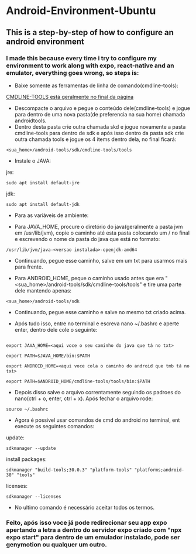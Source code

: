 # Android-Environment-Ubuntu

## This is a step-by-step of how to configure an android environment

### I made this because every time i try to configure my environment to work along with expo, react-native and an emulator, everything goes wrong, so steps is:

* Baixe somente as ferramentas de linha de comando(cmdline-tools):

[CMDLINE-TOOLS está geralmente no final da página](https://developer.android.com/studio?hl=pt-br)

* Descompacte o arquivo e pegue o conteúdo dele(cmdline-tools) e jogue para dentro de uma nova pasta(de preferencia na sua home) chamada androidtools.
* Dentro desta pasta crie outra chamada skd e jogue novamente a pasta cmdline-tools para dentro de sdk e após isso dentro da pasta sdk crie outra chamada tools e jogue os 4 items dentro dela, no final ficará:

```
<sua_home>/android-tools/sdk/cmdline-tools/tools
```

* Instale o JAVA:

jre:

```
sudo apt install default-jre
```

jdk:

```
sudo apt install default-jdk
```

* Para as variáveis de ambiente:

* Para JAVA_HOME, procure o diretório do java(geralmente a pasta jvm em /usr/lib/jvm), copie o caminho até esta pasta colocando um / no final e escrevendo o nome da pasta do java que está no formato:

```
/usr/lib/jvm/java-<versao instalada>-openjdk-amd64
```

* Continuando, pegue esse caminho, salve em um txt para usarmos mais para frente.

* Para ANDROID_HOME, peque o caminho usado antes que era "<sua_home>/android-tools/sdk/cmdline-tools/tools" e tire uma parte dele mantendo apenas:

```
<sua_home>/android-tools/sdk
```

* Continuando, pegue esse caminho e salve no mesmo txt criado acima.

* Após tudo isso, entre no terminal e escreva nano ~/.bashrc e aperte enter, dentro dele cole o seguinte:

```

export JAVA_HOME=<aqui voce o seu caminho do java que tá no txt>

export PATH=$JAVA_HOME/bin:$PATH

export ANDROID_HOME=<aqui voce cola o caminho do android que tmb tá no txt>

export PATH=$ANDROID_HOME/cmdline-tools/tools/bin:$PATH

```

* Depois disso salve o arquivo correntamente seguindo os padroes do nano(ctrl + o, enter, ctrl + x). Após fechar o arquivo rode:

```
source ~/.bashrc
```

* Agora é possivel usar comandos de cmd do android no terminal, ent execute os seguintes comandos:

update:

```
sdkmanager --update
```

install packages:

```
sdkmanager "build-tools;30.0.3" "platform-tools" "platforms;android-30" "tools"
```

licenses:

```
sdkmanager --licenses
```

* No ultimo comando é necessário aceitar todos os termos.

### Feito, após isso voce já pode redirecionar seu app expo apertando a letra a dentro do servidor expo criado com "npx expo start" para dentro de um emulador instalado, pode ser genymotion ou qualquer um outro.
